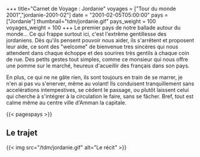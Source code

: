 +++
title="Carnet de Voyage : Jordanie"
voyages = ["Tour du monde 2001","jordanie-2001-02"]
date = "2001-02-05T05:00:00"
pays = ["Jordanie"]
thumbnail="tdm/jordanie.gif"
pays_weight = 100
voyages_weight = 100
+++
Le premier pays de notre ballade autour du monde... Ce qui frappe surtout ici, c'est l'extrême gentillesse des jordaniens. Dès qu'ils pensent pouvoir nous aider, ils s'arrêtent et proposent leur aide, ce sont des "welcome" de bienvenue tres sincères qui nous attendent dans chaque échoppe et des sourires très gentils à chaque coin de rue. Des petits gestes tout simples, comme ce monsieur qui nous offre une pomme sur le marché, heureux d'acueillir des français dans son pays. 

En plus, ce qui ne ne gâte rien, ils sont toujours en train de se marrer, je n'en ai pas vu s'enerver, même au volant! Ils conduisent tranquillement sans accelérations intempestives, se cèdent le passage, ou plutôt laissent celui qui cherche à s'intégrer à la circulation le faire, sans se fâcher. Bref, tout est calme même au centre ville d'Amman la capitale.

{{< pagespays >}}
## Le trajet
{{< img src="/tdm/jordanie.gif" alt="Le récit" >}}